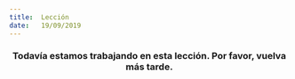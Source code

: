```yaml
---
title:  Lección
date:   19/09/2019
---
```


### <center>Todavía estamos trabajando en esta lección. Por favor, vuelva más tarde.</center>